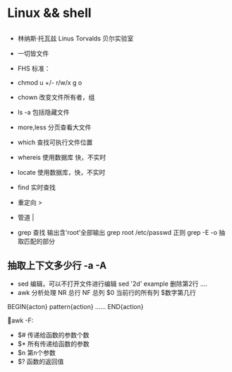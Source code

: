 # Linux && shell


## 
- 林纳斯·托瓦兹 Linus Torvalds   贝尔实验室
- 一切皆文件
- FHS 标准：
- chmod
    u   +/- r/w/x
    g
    o
- chown 改变文件所有者，组
- ls -a 包括隐藏文件

- more,less 分页查看大文件

- which 查找可执行文件位置
- whereis 使用数据库 快，不实时
- locate 使用数据库，快，不实时
- find 实时查找

- 重定向 > 
- 管道 | 

- grep 查找
输出含‘root’全部输出
grep root /etc/passwd
正则
grep -E
-o 抽取匹配的部分

抽取上下文多少行
-a
-A
-



- sed 编辑，可以不打开文件进行编辑
sed '2d' example 删除第2行
....
- awk 分析处理
NR 总行
NF 总列
$0 当前行的所有列
$数字第几行

BEGIN{acton}
pattern{action}
……
END{action}

awk -F: 


- $# 传递给函数的参数个数
- $* 所有传递给函数的参数
- $n 第n个参数
- $? 函数的返回值





